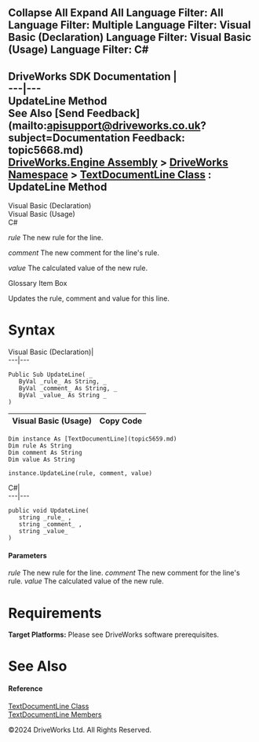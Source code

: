        

 Collapse All Expand All  Language Filter: All  Language Filter: Multiple  Language Filter: Visual Basic (Declaration) Language Filter: Visual Basic (Usage) Language Filter: C#  
---  
DriveWorks SDK Documentation  |   
---|---  
UpdateLine Method   
See Also [Send Feedback](mailto:apisupport@driveworks.co.uk?subject=Documentation Feedback: topic5668.md)  
[DriveWorks.Engine Assembly](topic2156.md) > [DriveWorks Namespace](topic2159.md) > [TextDocumentLine Class](topic5659.md) : UpdateLine Method  
---  
  
Visual Basic (Declaration)    
Visual Basic (Usage)    
C# 

_rule_
    The new rule for the line.

_comment_
    The new comment for the line's rule.

_value_
    The calculated value of the new rule.

Glossary Item Box

Updates the rule, comment and value for this line. 

# Syntax

Visual Basic (Declaration)|   
---|---  
      
    
    Public Sub UpdateLine( _
       ByVal _rule_ As String, _
       ByVal _comment_ As String, _
       ByVal _value_ As String _
    )   
  
Visual Basic (Usage)| Copy Code  
---|---  
      
    
    Dim instance As [TextDocumentLine](topic5659.md)
    Dim rule As String
    Dim comment As String
    Dim value As String
     
    instance.UpdateLine(rule, comment, value)  
  
C#|   
---|---  
      
    
    public void UpdateLine( 
       string _rule_ ,
       string _comment_ ,
       string _value_
    )  
  
#### Parameters

 _rule_
    The new rule for the line.
_comment_
    The new comment for the line's rule.
_value_
    The calculated value of the new rule.

# Requirements

**Target Platforms:** Please see DriveWorks software prerequisites.

# See Also

#### Reference

[TextDocumentLine Class](topic5659.md)   
[TextDocumentLine Members](topic5660.md)

©2024 DriveWorks Ltd. All Rights Reserved.
